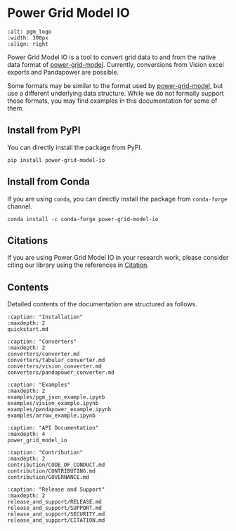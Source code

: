 <!--
SPDX-FileCopyrightText: Contributors to the Power Grid Model project <powergridmodel@lfenergy.org>

SPDX-License-Identifier: MPL-2.0
-->

# Power Grid Model IO

```{image} https://github.com/PowerGridModel/.github/raw/main/artwork/svg/color.svg
:alt: pgm_logo
:width: 300px
:align: right
```

Power Grid Model IO is a tool to convert grid data to and from the native data format of [power-grid-model](https://github.com/PowerGridModel/power-grid-model).
Currently, conversions from Vision excel exports and Pandapower are possible.

Some formats may be similar to the format used by [power-grid-model](https://github.com/PowerGridModel/power-grid-model), but use a different underlying data structure.
While we do not formally support those formats, you may find examples in this documentation for some of them.

## Install from PyPI

You can directly install the package from PyPI.

```
pip install power-grid-model-io
```

## Install from Conda

If you are using `conda`, you can directly install the package from `conda-forge` channel.

```
conda install -c conda-forge power-grid-model-io
```

## Citations

If you are using Power Grid Model IO in your research work, please consider citing our library using the references in [Citation](release_and_support/CITATION.md).

## Contents

Detailed contents of the documentation are structured as follows.

```{toctree}
:caption: "Installation"
:maxdepth: 2
quickstart.md
```

```{toctree}
:caption: "Converters"
:maxdepth: 2
converters/converter.md
converters/tabular_converter.md
converters/vision_converter.md
converters/pandapower_converter.md
```

```{toctree}
:caption: "Examples"
:maxdepth: 2
examples/pgm_json_example.ipynb
examples/vision_example.ipynb
examples/pandapower_example.ipynb
examples/arrow_example.ipynb
```

```{toctree}
:caption: "API Documentation"
:maxdepth: 4
power_grid_model_io
```

```{toctree}
:caption: "Contribution"
:maxdepth: 2
contribution/CODE_OF_CONDUCT.md
contribution/CONTRIBUTING.md
contribution/GOVERNANCE.md
```

```{toctree}
:caption: "Release and Support"
:maxdepth: 2
release_and_support/RELEASE.md
release_and_support/SUPPORT.md
release_and_support/SECURITY.md
release_and_support/CITATION.md
```
